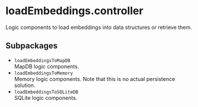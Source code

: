 # loadEmbeddings.controller
Logic components to load embeddings into data structures or retrieve them.

## Subpackages
- `loadEmbeddingsToMapDB`<br/>
MapDB logic components.
- `loadEmbeddingsToMemory`<br/>
Memory logic components. Note that this is no actual persistence solution.
- `loadEmbeddingsToSQLiteDB`<br/>
SQLite logic components.